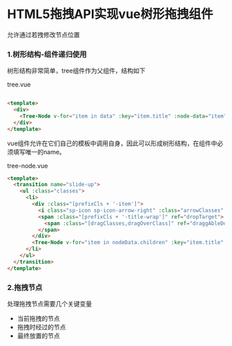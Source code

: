 

# HTML5拖拽API实现vue树形拖拽组件

允许通过若拽修改节点位置

### 1.树形结构-组件递归使用

树形结构非常简单，tree组件作为父组件，结构如下

tree.vue
``` html

<template>
  <div>
    <Tree-Node v-for="item in data" :key="item.title" :node-data="item"></Tree-Node>
  </div>
</template>

```
vue组件允许在它们自己的模板中调用自身，因此可以形成树形结构，在组件中必须填写唯一的name。

tree-node.vue

``` html
<template>
  <transition name="slide-up">
    <ul :class="classes">
      <li>
        <div :class="[prefixCls + '-item']">
          <i class="sp-icon sp-icon-arrow-right" :class="arrowClasses" @click.stop="toggleCollapseStatus()"></i>
          <span :class="[prefixCls + '-title-wrap']" ref="dropTarget">
            <span :class="[dragClasses,dragOverClass]" ref="draggAbleDom" v-html="nodeData.title"></span>
          </span>
        </div>
        <Tree-Node v-for="item in nodeData.children" :key="item.title" :node-data="item" v-show="nodeData.children.length && nodeData.isExpand"></Tree-Node>
      </li>
    </ul>
  </transition>
</template>

```

### 2.拖拽节点

处理拖拽节点需要几个关键变量
- 当前拖拽的节点
- 拖拽时经过的节点
- 最终放置的节点

